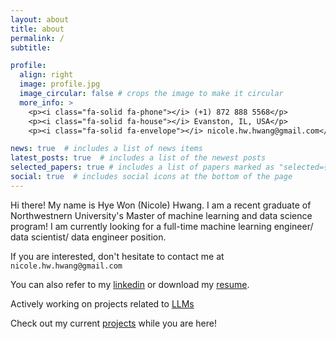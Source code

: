 ```yaml
---
layout: about
title: about
permalink: /
subtitle: 

profile:
  align: right
  image: profile.jpg
  image_circular: false # crops the image to make it circular
  more_info: >
    <p><i class="fa-solid fa-phone"></i> (+1) 872 888 5568</p>
    <p><i class="fa-solid fa-house"></i> Evanston, IL, USA</p>
    <p><i class="fa-solid fa-envelope"></i> nicole.hw.hwang@gmail.com</p>

news: true  # includes a list of news items
latest_posts: true  # includes a list of the newest posts
selected_papers: true # includes a list of papers marked as "selected={true}"
social: true  # includes social icons at the bottom of the page
---
```


Hi there! My name is Hye Won (Nicole) Hwang. I am a recent graduate of Northwestnern University's Master of machine learning and data science program! I am currently looking for a full-time machine learning engineer/ data scientist/ data engineer position. 

If you are interested, don't hesitate to contact me at `nicole.hw.hwang@gmail.com`

You can also refer to my [linkedin]("https://www.linkedin.com/hye-won-nicole-hwang") or download my [resume](assets/pdf/HyeWon_Hwang_resume.pdf).

Actively working on projects related to [LLMs]("https://huggingface.co/hyewonee96")

Check out my current [projects](projects/) while you are here!
